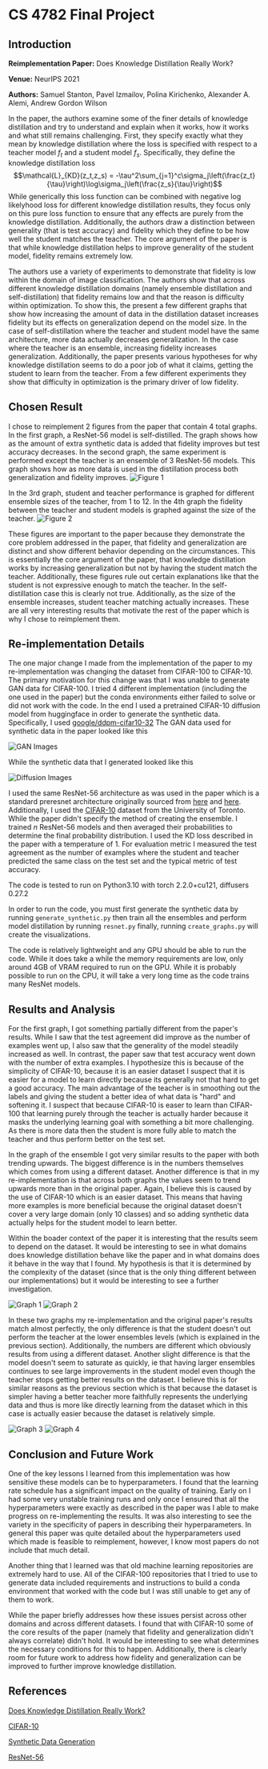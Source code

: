 # CS 4782 Final Project

## Introduction
**Reimplementation Paper:** Does Knowledge Distillation Really Work? 

**Venue:** NeurIPS 2021

**Authors:** Samuel Stanton, Pavel Izmailov, Polina Kirichenko, Alexander A. Alemi, Andrew Gordon Wilson

In the paper, the authors examine some of the finer details of knowledge distillation and try to understand and explain when it works, how it works and what still remains challenging. First, they specify exactly what they mean by knowledge distillation where the loss is specified with respect to a teacher model $f_t$ and a student model $f_s$. Specifically, they define the knowledge distillation loss $$\mathcal{L}_{KD}(z_t,z_s) = -\tau^2\sum_{j=1}^c\sigma_j\left(\frac{z_t}{\tau}\right)\log\sigma_j\left(\frac{z_s}{\tau}\right)$$
While generically this loss function can be combined with negative log likelyhood loss for different knowledge distillation results, they focus only on this pure loss function to ensure that any effects are purely from the knowledge distillation. Additionally, the authors draw a distinction between generality (that is test accuracy) and fidelity which they define to be how well the student matches the teacher. The core argument of the paper is that while knowledge distillation helps to improve generality of the student model, fidelity remains extremely low. 

The authors use a variety of experiments to demonstrate that fidelity is low within the domain of image classification. The authors show that across different knowledge distillation domains (namely ensemble distillation and self-distillation) that fidelity remains low and that the reason is difficulty within optimization. To show this, the present a few different graphs that show how increasing the amount of data in the distillation dataset increases fidelity but its effects on generalization depend on the model size. In the case of self-distillation where the teacher and student model have the same architecture, more data actually decreases generalization. In the case where the teacher is an ensemble, increasing fidelity increases generalization. Additionally, the paper presents various hypotheses for why knowledge distillation seems to do a poor job of what it claims, getting the student to learn from the teacher. From a few different experiments they show that difficulty in optimization is the primary driver of low fidelity. 

## Chosen Result

I chose to reimplement 2 figures from the paper that contain 4 total graphs. In the first graph, a ResNet-56 model is self-distilled. The graph shows how as the amount of extra synthetic data is added that fidelity improves but test accuracy decreases. In the second graph, the same experiment is performed except the teacher is an ensemble of 3 ResNet-56 models. This graph shows how as more data is used in the distillation process both generalization and fidelity improves.
![Figure 1](results/from_paper/fig1.png)

In the 3rd graph, student and teacher performance is graphed for different ensemble sizes of the teacher, from 1 to 12. In the 4th graph the fidelity between the teacher and student models is graphed against the size of the teacher.
![Figure 2](results/from_paper/fig2.png)

These figures are important to the paper because they demonstrate the core problem addressed in the paper, that fidelity and generalization are distinct and show different behavior depending on the circumstances. This is essentially the core argument of the paper, that knowledge distillation works by increasing generalization but not by having the student match the teacher. Additionally, these figures rule out certain explanations like that the student is not expressive enough to match the teacher. In the self-distillation case this is clearly not true. Additionally, as the size of the ensemble increases, student teacher matching actually increases. These are all very interesting results that motivate the rest of the paper which is why I chose to reimplement them.

## Re-implementation Details
The one major change I made from the implementation of the paper to my re-implementation was changing the dataset from CIFAR-100 to CIFAR-10. The primary motivation for this change was that I was unable to generate GAN data for CIFAR-100. I tried 4 different implementation (including the one used in the paper) but the conda environments either failed to solve or did not work with the code. In the end I used a pretrained CIFAR-10 diffusion model from huggingface in order to generate the synthetic data. Specifically, I used [google/ddpm-cifar10-32](https://huggingface.co/google/ddpm-cifar10-32) The GAN data used for synthetic data in the paper looked like this

![GAN Images](results/from_paper/gans.png)

While the synthetic data that I generated looked like this

![Diffusion Images](results/from_reimplementation/examples.png)

I used the same ResNet-56 architecture as was used in the paper which is a standard preresnet architecture originally sourced from [here](https://github.com/facebook/fb.resnet.torch) and [here](https://github.com/pytorch/vision/blob/master/torchvision/models/resnet.py). Additionally, I used the [CIFAR-10](https://www.cs.toronto.edu/~kriz/cifar.html) dataset from the University of Toronto. While the paper didn't specify the method of creating the ensemble. I trained $n$ ResNet-56 models and then averaged their probabilities to determine the final probability distribution. I used the KD loss described in the paper with a temperature of 1. For evaluation metric I measured the test agreement as the number of examples where the student and teacher predicted the same class on the test set and the typical metric of test accuracy.

The code is tested to run on Python3.10 with torch 2.2.0+cu121, diffusers 0.27.2

In order to run the code, you must first generate the synthetic data by running `generate_synthetic.py` then train all the ensembles and perform model distillation by running `resnet.py` finally, running `create_graphs.py` will create the visualizations.

The code is relatively lightweight and any GPU should be able to run the code. While it does take a while the memory requirements are low, only around 4GB of VRAM required to run on the GPU. While it is probably possible to run on the CPU, it will take a very long time as the code trains many ResNet models.

## Results and Analysis
For the first graph, I got something partially different from the paper's results. While I saw that the test agreement did improve as the number of examples went up, I also saw that the generality of the model steadily increased as well. In contrast, the paper saw that test accuracy went down with the number of extra examples. I hypothesize this is because of the simplicity of CIFAR-10, because it is an easier dataset I suspect that it is easier for a model to learn directly because its generally not that hard to get a good accuracy. The main advantage of the teacher is in smoothing out the labels and giving the student a better idea of what data is "hard" and softening it. I suspect that because CIFAR-10 is easer to learn than CIFAR-100 that learning purely through the teacher is actually harder because it masks the underlying learning goal with something a bit more challenging. As there is more data then the student is more fully able to match the teacher and thus perform better on the test set.

In the graph of the ensemble I got very similar results to the paper with both trending upwards. The biggest difference is in the numbers themselves which comes from using a different dataset. Another difference is that in my re-implementation is that across both graphs the values seem to trend upwards more than in the original paper. Again, I believe this is caused by the use of CIFAR-10 which is an easier dataset. This means that having more examples is more beneficial because the original dataset doesn't cover a very large domain (only 10 classes) and so adding synthetic data actually helps for the student model to learn better.

Within the boader context of the paper it is interesting that the results seem to depend on the dataset. It would be interesting to see in what domains does knowledge distillation behave like the paper and in what domains does it behave in the way that I found. My hypothesis is that it is determined by the complexity of the dataset (since that is the only thing different between our implementations) but it would be interesting to see a further investigation.

![Graph 1](results/from_reimplementation/graph.png)
![Graph 2](results/from_reimplementation/ens-graph.png)


In these two graphs my re-implementation and the original paper's results match almost perfectly, the only difference is that the student doesn't out perform the teacher at the lower ensembles levels (which is explained in the previous section). Additionally, the numbers are different which obviously results from using a different dataset. Another slight difference is that the model doesn't seem to saturate as quickly, ie that having larger ensembles continues to see large improvements in the student model even though the teacher stops getting better results on the dataset. I believe this is for similar reasons as the previous section which is that because the dataset is simpler having a better teacher more faithfully represents the underlying data and thus is more like directly learning from the dataset which in this case is actually easier because the dataset is relatively simple. 

![Graph 3](results/from_reimplementation/ens.png)
![Graph 4](results/from_reimplementation/ens-agg.png)



## Conclusion and Future Work

One of the key lessons I learned from this implementation was how sensitive these models can be to hyperparameters. I found that the learning rate schedule has a significant impact on the quality of training. Early on I had some very unstable training runs and only once I ensured that all the hyperparameters were exactly as described in the paper was I able to make progress on re-implementing the results. It was also interesting to see the variety in the specificity of papers in describing their hyperparameters. In general this paper was quite detailed about the hyperparameters used which made is feasible to reimplement, however, I know most papers do not include that much detail.

Another thing that I learned was that old machine learning repositories are extremely hard to use. All of the CIFAR-100 repositories that I tried to use to generate data included requirements and instructions to build a conda environment that worked with the code but I was still unable to get any of them to work. 

While the paper briefly addresses how these issues persist across other domains and across different datasets. I found that with CIFAR-10 some of the core results of the paper (namely that fidelity and generalization didn't always correlate) didn't hold. It would be interesting to see what determines the necessary conditions for this to happen. Additionally, there is clearly room for future work to address how fidelity and generalization can be improved to further improve knowledge distillation.

## References

[Does Knowledge Distillation Really Work?](https://arxiv.org/abs/2106.05945)

[CIFAR-10](https://www.cs.toronto.edu/~kriz/cifar.html)

[Synthetic Data Generation](https://huggingface.co/google/ddpm-cifar10-32)

[ResNet-56](https://github.com/samuelstanton/gnosis/blob/main/gnosis/models/preresnet.py)